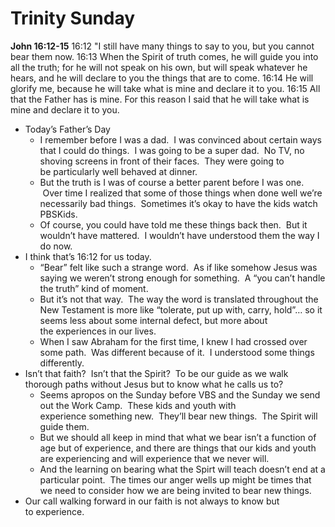 # Trinity Sunday

**John 16:12-15**
16:12 "I still have many things to say to you, but you cannot bear them now.
16:13 When the Spirit of truth comes, he will guide you into all the truth; for he will not speak on his own, but will speak whatever he hears, and he will declare to you the things that are to come.
16:14 He will glorify me, because he will take what is mine and declare it to you.
16:15 All that the Father has is mine. For this reason I said that he will take what is mine and declare it to you.

* Today’s Father’s Day
	* I remember before I was a dad.  I was convinced about certain ways that I could do things.  I was going to be a super dad.  No TV, no shoving screens in front of their faces.  They were going to be particularly well behaved at dinner.  
	* But the truth is I was of course a better parent before I was one.  Over time I realized that some of those things when done well we’re necessarily bad things.  Sometimes it’s okay to have the kids watch PBSKids.
	* Of course, you could have told me these things back then.  But it wouldn’t have mattered.  I wouldn’t have understood them the way I do now.  
* I think that’s 16:12 for us today.
	* “Bear” felt like such a strange word.  As if like somehow Jesus was saying we weren’t strong enough for something.  A “you can’t handle the truth” kind of moment.
	* But it’s not that way.  The way the word is translated throughout the New Testament is more like “tolerate, put up with, carry, hold”… so it seems less about some internal defect, but more about the experiences in our lives.  
	* When I saw Abraham for the first time, I knew I had crossed over some path.  Was different because of it.  I understood some things differently.  
* Isn’t that faith?  Isn’t that the Spirit?  To be our guide as we walk thorough paths without Jesus but to know what he calls us to?
	* Seems apropos on the Sunday before VBS and the Sunday we send out the Work Camp.  These kids and youth with experience something new.  They’ll bear new things.  The Spirit will guide them.
	* But we should all keep in mind that what we bear isn’t a function of age but of experience, and there are things that our kids and youth are experiencing and will experience that we never will.
	* And the learning on bearing what the Spirt will teach doesn’t end at a particular point.  The times our anger wells up might be times that we need to consider how we are being invited to bear new things.
* Our call walking forward in our faith is not always to know but to experience.

